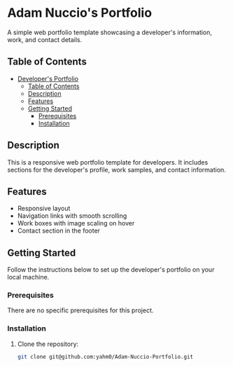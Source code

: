# Adam Nuccio's Portfolio

A simple web portfolio template showcasing a developer's information, work, and contact details.

## Table of Contents

- [Developer's Portfolio](#developers-portfolio)
  - [Table of Contents](#table-of-contents)
  - [Description](#description)
  - [Features](#features)
  - [Getting Started](#getting-started)
    - [Prerequisites](#prerequisites)
    - [Installation](#installation)

## Description

This is a responsive web portfolio template for developers. It includes sections for the developer's profile, work samples, and contact information.

## Features

- Responsive layout
- Navigation links with smooth scrolling
- Work boxes with image scaling on hover
- Contact section in the footer

## Getting Started

Follow the instructions below to set up the developer's portfolio on your local machine.

### Prerequisites

There are no specific prerequisites for this project.

### Installation

1. Clone the repository:

   ```bash
   git clone git@github.com:yahm0/Adam-Nuccio-Portfolio.git
